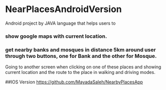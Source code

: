# NearPlacesAndroidVersion
Android project by JAVA language that helps users to
 ### show google maps with current location.
### get nearby banks and mosques in distance 5km around user through two buttons, one for Bank and the other for Mosque.
Going to another screen when clicking on one of these places and showing current location and the route to the place in walking and driving modes.

##IOS Version 
https://github.com/MayadaSaleh/NearbyPlacesApp
